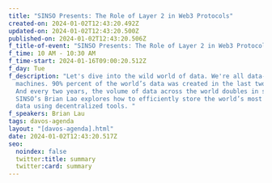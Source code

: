 ```yaml
---
title: "SINSO Presents: The Role of Layer 2 in Web3 Protocols"
created-on: 2024-01-02T12:43:20.492Z
updated-on: 2024-01-02T12:43:20.500Z
published-on: 2024-01-02T12:43:20.506Z
f_title-of-event: "SINSO Presents: The Role of Layer 2 in Web3 Protocols"
f_time: 10 AM - 10:30 AM
f_time-start: 2024-01-16T09:00:20.512Z
f_day: Tue
f_description: "Let's dive into the wild world of data. We're all data-making
  machines. 90% percent of the world’s data was created in the last two years.
  And every two years, the volume of data across the world doubles in size.
  SINSO’s Brian Lao explores how to efficiently store the world’s most important
  data using decentralized tools. "
f_speakers: Brian Lau
tags: davos-agenda
layout: "[davos-agenda].html"
date: 2024-01-02T12:43:20.517Z
seo:
  noindex: false
  twitter:title: summary
  twitter:card: summary
---
```

